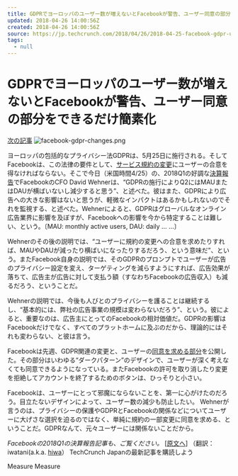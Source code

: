 ```yaml
---
title: GDPRでヨーロッパのユーザー数が増えないとFacebookが警告、ユーザー同意の部分をできるだけ簡素化 | TechCrunch Japan
updated: 2018-04-26 14:00:56Z
created: 2018-04-26 14:00:56Z
source: https://jp.techcrunch.com/2018/04/26/2018-04-25-facebook-gdpr-users/
tags:
  - null
---
```


# GDPRでヨーロッパのユーザー数が増えないとFacebookが警告、ユーザー同意の部分をできるだけ簡素化

[次の記事](https://jp.techcrunch.com/2018/04/26/smamadash-pivot/)
![facebook-gdpr-changes.png](../_resources/facebook-gdpr-changes.png)

ヨーロッパの包括的なプライバシー法GDPRは、5月25日に施行される。そしてFacebookは、この法律の要件として、[サービス規約の変更](https://techcrunch.com/2018/04/17/facebook-gdpr-changes/)にユーザーの合意を得なければならない。そこで今日（米国時間4/25）の、2018Q1の好調な[決算報告](https://techcrunch.com/2018/04/25/facebook-q1-2018-earnings/)でFacebookのCFO David Wehnerは、“GDPRの施行によりQ2にはMAUまたはDAUが横ばいないし減少すると思う”、と述べた。彼はまた、GDPRにより広告への大きな影響はないと思うが、軽微なインパクトはあるかもしれないのでそれを監視する、と述べた。Wehnerによると、GDPRはグローバルなオンライン広告業界に影響を及ぼすが、Facebookへの影響を今から特定することは難しい、という。〔MAU: monthly active users, DAU: daily … …〕

Wehnerのその後の説明では、“ユーザーに規約の変更への合意を求めたりすれば、MAUやDAUが減ったり横ばいになったりするだろう、という意味だ”、という。またFacebook自身の説明では、そのGDPRのプロンプトでユーザーが広告のプライバシー設定を変え、ターゲティングを減らすようにすれば、広告効果が落ちて、広告主が広告に対して支払う額（すなわちFacebookの広告収入）も減るだろう、ということだ。

Wehnerの説明では、今後も人びとのプライバシーを護ることは継続するし、“基本的には、弊社の広告事業の規模は変わらないだろう”、という。彼によると、重要なのは、広告主にとってのFacebookの相対価値だ。GDPRの影響はFacebookだけでなく、すべてのプラットホームに及ぶのだから、理論的にはそれも変わらない、と彼は言う。

Facebookは先週、GDPR関連の変更と、ユーザーの[同意を求める部分](https://techcrunch.com/2018/04/17/facebook-gdpr-changes/)を公開した。その部分はいわゆる“ダークパターン”のデザインで、ユーザーが深く考えなくても同意できるようになっている。またFacebookの許可を取り消したり変更を拒絶してアカウントを終了するためのボタンは、ひっそりと小さい。

Facebookは、ユーザーにとって邪魔にならないことを、第一に心がけたのだろう。目立たないデザインによって、ユーザー数の減少も防止したい。 Wehnerが言うのは、プライバシーの保護やGDPRとFacebookの関係などについてユーザーに大げさな選択を迫るのではなく、単純に規約の一部変更に同意を求める、ということだ。GDPRなんて、元々ユーザーには関係ないことだから。

*Facebookの2018Q1の決算報告記事も、ご覧ください。*
[[原文へ](https://techcrunch.com/2018/04/25/facebook-gdpr-users/)]
（翻訳：iwatani(a.k.a. [hiwa](http://goo.gl/ovDV)）
TechCrunch Japanの最新記事を購読しよう

Measure
Measure